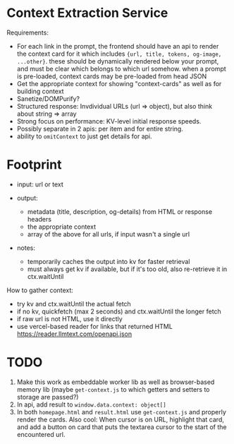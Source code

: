 # Context Extraction Service

Requirements:

- For each link in the prompt, the frontend should have an api to render the context card for it which includes `{url, title, tokens, og-image, ...other}`. these should be dynamically rendered below your prompt, and must be clear which belongs to which url somehow. when a prompt is pre-loaded, context cards may be pre-loaded from head JSON
- Get the appropriate context for showing "context-cards" as well as for building context
- Sanetize/DOMPurify?
- Structured response: Invdividual URLs (url => object), but also think about string => array
- Strong focus on performance: KV-level initial response speeds.
- Possibly separate in 2 apis: per item and for entire string.
- ability to `omitContext` to just get details for api.

# Footprint

- input: url or text

- output:

  - metadata (title, description, og-details) from HTML or response headers
  - the appropriate context
  - array of the above for all urls, if input wasn't a single url

- notes:

  - temporarily caches the output into kv for faster retrieval
  - must always get kv if available, but if it's too old, also re-retrieve it in ctx.waitUntil

How to gather context:

- try kv and ctx.waitUntil the actual fetch
- if no kv, quickfetch (max 2 seconds) and ctx.waitUntil the longer fetch
- if raw url is not HTML, use it directly
- use vercel-based reader for links that returned HTML https://reader.llmtext.com/openapi.json

# TODO

1. Make this work as embeddable worker lib as well as browser-based memory lib (maybe `get-context.js` to which getters and setters to storage are passed?)
2. In api, add result to `window.data.context: object[]`
3. In both `homepage.html` and `result.html` use `get-context.js` and properly render the cards. Also cool: When cursor is on URL, highlight that card, and add a button on card that puts the textarea cursor to the start of the encountered url.
